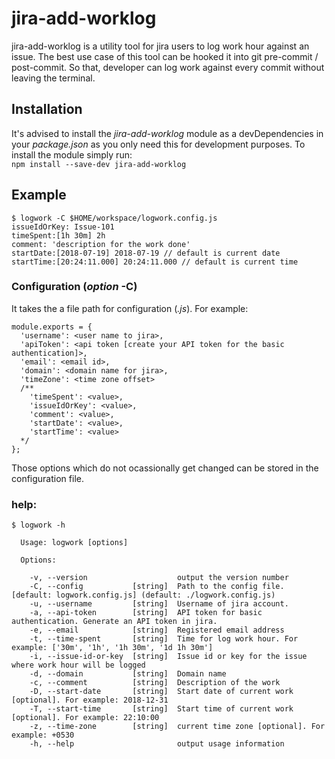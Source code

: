 # jira-add-worklog
jira-add-worklog is a utility tool for jira users to log work hour against an issue. The best use case of this tool can be hooked it into git pre-commit / post-commit. So that, developer can log work against every commit without leaving the terminal.
## Installation
It's advised to install the *jira-add-worklog* module as a devDependencies in your *package.json* as you only need this for development purposes. To install the module simply run:\
```npm install --save-dev jira-add-worklog```
## Example
```
$ logwork -C $HOME/workspace/logwork.config.js
issueIdOrKey: Issue-101
timeSpent:[1h 30m] 2h
comment: 'description for the work done'
startDate:[2018-07-19] 2018-07-19 // default is current date
startTime:[20:24:11.000] 20:24:11.000 // default is current time
```
### Configuration (*option* **-C**)

It takes the a file path for configuration (*.js*). For example: 
```
module.exports = {
  'username': <user name to jira>,
  'apiToken': <api token [create your API token for the basic authentication]>,
  'email': <email id>,
  'domain': <domain name for jira>,
  'timeZone': <time zone offset>
  /**
    'timeSpent': <value>,
    'issueIdOrKey': <value>,
    'comment': <value>,
    'startDate': <value>,
    'startTime': <value>
  */
};
```
Those options which do not ocassionally get changed can be stored in the configuration file.

### help:
```
$ logwork -h

  Usage: logwork [options]

  Options:

    -v, --version                    output the version number
    -C, --config           [string]  Path to the config file. [default: logwork.config.js] (default: ./logwork.config.js)
    -u, --username         [string]  Username of jira account.
    -a, --api-token        [string]  API token for basic authentication. Generate an API token in jira.
    -e, --email            [string]  Registered email address
    -t, --time-spent       [string]  Time for log work hour. For example: ['30m', '1h', '1h 30m', '1d 1h 30m']
    -i, --issue-id-or-key  [string]  Issue id or key for the issue where work hour will be logged
    -d, --domain           [string]  Domain name
    -c, --comment          [string]  Description of the work
    -D, --start-date       [string]  Start date of current work [optional]. For example: 2018-12-31
    -T, --start-time       [string]  Start time of current work [optional]. For example: 22:10:00
    -z, --time-zone        [string]  current time zone [optional]. For example: +0530
    -h, --help                       output usage information
```
